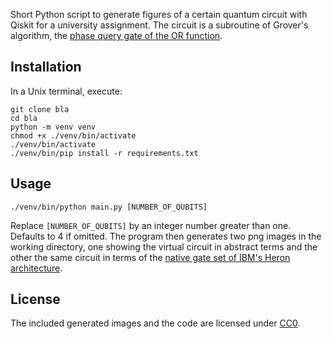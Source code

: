 Short Python script to generate figures of a certain quantum circuit with Qiskit for a university assignment. The circuit is a subroutine of Grover's algorithm, the [phase query gate of the OR function](https://learning.quantum.ibm.com/course/fundamentals-of-quantum-algorithms/grovers-algorithm#phase-query-gates).

## Installation

In a Unix terminal, execute:

```
git clone bla
cd bla
python -m venv venv
chmod +x ./venv/bin/activate
./venv/bin/activate
./venv/bin/pip install -r requirements.txt
```

## Usage

```
./venv/bin/python main.py [NUMBER_OF_QUBITS]
```

Replace `[NUMBER_OF_QUBITS]` by an integer number greater than one. Defaults to 4 if omitted. The program then generates two png images in the working directory, one showing the virtual circuit in abstract terms and the other the same circuit in terms of the [native gate set of IBM's Heron architecture](https://docs.quantum.ibm.com/guides/native-gates#heron).

## License
The included generated images and the code are licensed under [CC0](https://creativecommons.org/public-domain/cc0/).

